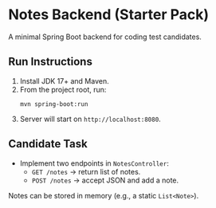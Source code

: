 # Notes Backend (Starter Pack)

A minimal Spring Boot backend for coding test candidates.

## Run Instructions
1. Install JDK 17+ and Maven.
2. From the project root, run:
   ```
   mvn spring-boot:run
   ```
3. Server will start on `http://localhost:8080`.

## Candidate Task
- Implement two endpoints in `NotesController`:
  - `GET /notes` → return list of notes.
  - `POST /notes` → accept JSON and add a note.

Notes can be stored in memory (e.g., a static `List<Note>`).
